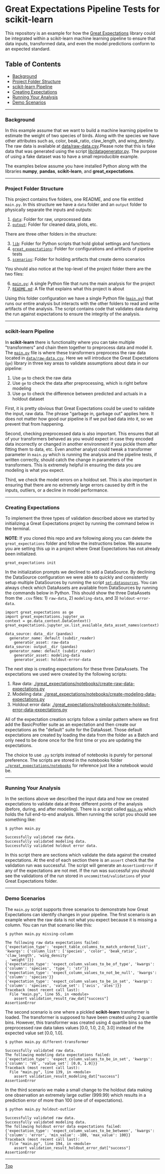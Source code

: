 # Great Expectations Pipeline Tests for scikit-learn

This repository is an example for how the [Great Expectations](https://github.com/great-expectations/great_expectations) 
library could be integrated within a scikit-learn machine learning pipeline to ensure that data 
inputs, transformed data, and even the model predictions conform to an expected standard. 

## Table of Contents

 - [Background](#background)
 - [Project Folder Structure](#project-folder-structure)
 - [scikit-learn Pipeline](#scikit-learn-pipeline)
 - [Creating Expectations](#creating-expectations)
 - [Running Your Analysis](#running-your-analysis) 
 - [Demo Scenarios](#demo-scenarios)  


---

### Background

In this example assume that we want to build a machine learning pipeline to 
estimate the weight of two species of birds. Along with the species we have other 
attributes such as, color, beak_ratio, claw_length, and wing_density. The raw data 
is available at [data/raw-data.csv](./data/raw-data.csv).Please note that this is fake 
data that was generated using the script [lib/datagenerator.py](./lib/datagenerator.py). 
The purpose of using a fake dataset was to have a small reproducible example.

The examples below assume you have installed Python along with the libraries **numpy**, 
**pandas**, **scikit-learn**, and **great_expectations**.


---

### Project Folder Structure

This project contains five folders, one README, and one file entitled `main.py`. 
In this structure we have a `data` folder and an `output` folder to physically separate 
the inputs and outputs:  

1.  [`data`](./data): Folder for raw, unprocessed data
2.  [`output`](./output): Folder for cleaned data, plots, etc.

There are three other folders in the structure:

3. [`lib`](./lib): Folder for Python scripts that hold global settings and functions
4. [`great_expectations`](./great_expectations): Folder for configurations and artifacts of pipeline tests
5. [`scenarios`](./scenarios): Folder for holding artifacts that create demo scenarios

You should also notice at the top-level of the project folder there are the two files: 

6. [`main.py`](main.py): A single Python file that runs the main analysis for the project 
7. [`README.md`](README.md): A file that explains what this project is about

Using this folder configuration we have a single Python file ([`main.py`](main.py)) that runs 
our entire analysis but interacts with the other folders to read and write artifacts 
of the analysis. The script contains code that validates data during the run against 
expectations to ensure the integrity of the analysis.


---

### scikit-learn Pipeline

In **scikit-learn** there is functionality where you can take multiple "transformers" 
and chain them together to preprocess data and model it. The [`main.py`](main.py) 
file is where these transformers preprocess the raw data located in [`data/raw-data.csv`](./data/raw-data.csv). 
Here we will introduce the Great Expectations (`ge`) library in three key areas to 
validate assumptions about data in our pipeline: 

1. Use `ge` to check the raw data
2. Use `ge` to check the data after preprocessing, which is right before modeling
3. Use `ge` to check the difference between predicted and actuals in a holdout dataset

First, it is pretty obvious that Great Expectations could be used to validate the input, raw data. 
The phrase "garbage in, garbage out" applies here. It does not matter how good our 
pipeline is if we put bad data into it, so we prevent that from happening.

Second, checking preprocessed data is also important. This ensures that all of your transformers 
behaved as you would expect in case they encoded data incorrectly or changed in another 
environment if you pickle them after fitting them to data, etc. Even another analyst 
could tweak a transformer parameter in `main.py` which is running the analysis and 
the pipeline tests, if written correctly, should catch the change in parameters of 
the transformers. This is extremely helpful in ensuring the data you are modeling 
is what you expect.

Third, we check the model errors on a holdout set. This is also important in ensuring 
that there are no extremely large errors caused by drift in the inputs, outliers, or a 
decline in model performance.


---

### Creating Expectations

To implement the three types of validation described above we started by initializing a 
Great Expectations project by running the command below in the terminal. 

**NOTE**: If you cloned this repo and are following along you can delete the 
`great_expectations` folder and follow the instructions below. We assume you are 
setting this up in a project where Great Expectations has not already been initialized.

```
great_expectations init
```

In the initialization prompts we declined to add a DataSource. By declining the DataSource 
configuration we were able to quickly and consistently setup multiple DataSources by 
running the script [`set-datasources`](./great_expectations/notebooks/set-datasources.py). 
You can always check which DataAssets are available from DataSources by running the commands below 
in Python. This should show the three DataAssets from the `.csv` files: 1) `raw-data`, 
2) `modeling-data`, and 3) `holdout-error-data`.  

```
import great_expectations as ge
import great_expectations.jupyter_ux
context = ge.data_context.DataContext()
great_expectations.jupyter_ux.list_available_data_asset_names(context)

data_source: data__dir (pandas)
  generator_name: default (subdir_reader)
    generator_asset: raw-data
data_source: output__dir (pandas)
  generator_name: default (subdir_reader)
    generator_asset: modeling-data
    generator_asset: holdout-error-data
```

The next step is creating expectations for these three DataAssets. The expectations 
we used were created by the following scripts: 

1. Raw data: [./great_expectations/notebooks/create-raw-data-expectations.py](./great_expectations/notebooks/create-raw-data-expectations.py)
2. Modeling data: [./great_expectations/notebooks/create-modeling-data-expectations.py](./great_expectations/notebooks/create-modeling-data-expectations.py)
3. Holdout error data: [./great_expectations/notebooks/create-holdout-error-data-expectations.py](./great_expectations/notebooks/create-holdout-error-data-expectations.py)

All of the expectation creation scripts follow a similar pattern where we first add the BasicProfiler suite 
as an expectation and then create our expectations as the "default" suite for the DataAsset.
Those default expectations are created by loading the data from the folder as a Batch and 
only need to be done once for the first time or you are updating the expectations.

The choice to use `.py` scripts instead of notebooks is purely for personal preference. 
The scripts are stored in the notebooks folder [`./great_expectations/notebooks`](./great_expectations/notebooks) 
for reference just like a notebook would be.  


---

### Running Your Analysis

In the sections above we described the input data and how we created expectations to validate 
data at three different points of the analysis (before, during, and after modeling). 
There is a script called [`main.py`](main.py) which holds the full end-to-end analysis.
When running the script you should see something like: 

```
$ python main.py

Successfully validated raw data.
Successfully validated modeling data.
Successfully validated holdout error data.
```

In this script there are sections which validate the data against the created expectations. 
At the end of each section there is an `assert` check that the validation run was 
successful. The script will generate an `AssertionError` if any of the expectations are not met. 
If the run was successful you should see the validations of the run stored in 
`uncommitted/validations` of your Great Expectations folder. 


---

### Demo Scenarios

The `main.py` script supports three scenarios to demonstrate how Great Expectations 
can identify changes in your pipeline. The first scenario is an example where the 
raw data is not what you expect because it is missing a column. You can run that 
scenario like this: 

```
$ python main.py missing-column

The following raw data expectations failed:
{'expectation_type': 'expect_table_columns_to_match_ordered_list', 'kwargs': {'column_list': ['species', 'color', 'beak_ratio', 'claw_length', 'wing_density'
, 'weight']}}
{'expectation_type': 'expect_column_values_to_be_of_type', 'kwargs': {'column': 'species', 'type_': 'str'}}
{'expectation_type': 'expect_column_values_to_not_be_null', 'kwargs': {'column': 'species'}}
{'expectation_type': 'expect_column_values_to_be_in_set', 'kwargs': {'column': 'species', 'value_set': ['avis', 'ales']}}
Traceback (most recent call last):
  File "main.py", line 55, in <module>
    assert validation_result_raw_dat["success"]
AssertionError
```

The second scenario is one where a pickled **scikit-learn** transformer is loaded. 
The transformer is supposed to have been created using 2 quantile bins. However, 
this transformer was created using 4 quartile bins so the preprocessed raw data takes 
values [0.0, 1.0, 2.0, 3.0] instead of the expected value set [0.0, 1.0].

```
$ python main.py different-transformer

Successfully validated raw data.
The following modeling data expectations failed:
{'expectation_type': 'expect_column_values_to_be_in_set', 'kwargs': {'column': 'V4', 'value_set': [0.0, 1.0]}}
Traceback (most recent call last):
  File "main.py", line 139, in <module>
    assert validation_result_modeling_dat["success"]
AssertionError
```

In the third scenario we make a small change to the holdout data making one observation 
an extremely large outlier (999.99) which results in a prediction error of more 
than 100 (one of of expectations).

```
$ python main.py holdout-outlier

Successfully validated raw data.
Successfully validated modeling data.
The following holdout error data expectations failed:
{'expectation_type': 'expect_column_values_to_be_between', 'kwargs': {'column': 'error', 'min_value': -100, 'max_value': 100}}
Traceback (most recent call last):
  File "main.py", line 194, in <module>
    assert validation_result_holdout_error_dat["success"]
AssertionError
```


---

[Top](#great-expectations-pipeline-tests-for-scikit-learn)